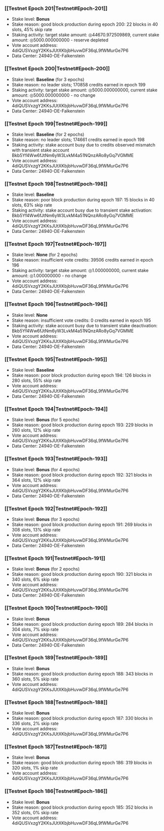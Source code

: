 ### [[Testnet Epoch 201|Testnet#Epoch-201]]
* Stake level: **Bonus**
* Stake reason: good block production during epoch 200: 22 blocks in 40 slots, 45% skip rate
* Staking activity: target stake amount: ◎44670.972509869, current stake amount: ◎5000.000000000 - reserve depleted
* Vote account address: 4diQUSVxzgY2KKsJUtXKbjbHuvwDF36qL9fWMurGe7P6
* Data Center: 24940-DE-Falkenstein
### [[Testnet Epoch 200|Testnet#Epoch-200]]
* Stake level: **Baseline** (for 3 epochs)
* Stake reason: no leader slots; 170858 credits earned in epoch 199
* Staking activity: target stake amount: ◎5000.000000000, current stake amount: ◎5000.000000000 - no change
* Vote account address: 4diQUSVxzgY2KKsJUtXKbjbHuvwDF36qL9fWMurGe7P6
* Data Center: 24940-DE-Falkenstein
### [[Testnet Epoch 199|Testnet#Epoch-199]]
* Stake level: **Baseline** (for 2 epochs)
* Stake reason: no leader slots; 174661 credits earned in epoch 198
* Staking activity: stake account busy due to credits observed mismatch with transient stake account Bkb5Yf4Ww6fJtNm6yW3LvkM4a51NQnzARo8yGq7VGMME
* Vote account address: 4diQUSVxzgY2KKsJUtXKbjbHuvwDF36qL9fWMurGe7P6
* Data Center: 24940-DE-Falkenstein
### [[Testnet Epoch 198|Testnet#Epoch-198]]
* Stake level: **Baseline**
* Stake reason: poor block production during epoch 197: 15 blocks in 40 slots, 63% skip rate
* Staking activity: stake account busy due to transient stake activation: Bkb5Yf4Ww6fJtNm6yW3LvkM4a51NQnzARo8yGq7VGMME
* Vote account address: 4diQUSVxzgY2KKsJUtXKbjbHuvwDF36qL9fWMurGe7P6
* Data Center: 24940-DE-Falkenstein
### [[Testnet Epoch 197|Testnet#Epoch-197]]
* Stake level: **None** (for 2 epochs)
* Stake reason: insufficient vote credits: 39506 credits earned in epoch 196
* Staking activity: target stake amount: ◎1.000000000, current stake amount: ◎1.000000000 - no change
* Vote account address: 4diQUSVxzgY2KKsJUtXKbjbHuvwDF36qL9fWMurGe7P6
* Data Center: 24940-DE-Falkenstein
### [[Testnet Epoch 196|Testnet#Epoch-196]]
* Stake level: **None**
* Stake reason: insufficient vote credits: 0 credits earned in epoch 195
* Staking activity: stake account busy due to transient stake deactivation: Bkb5Yf4Ww6fJtNm6yW3LvkM4a51NQnzARo8yGq7VGMME
* Vote account address: 4diQUSVxzgY2KKsJUtXKbjbHuvwDF36qL9fWMurGe7P6
* Data Center: 24940-DE-Falkenstein
### [[Testnet Epoch 195|Testnet#Epoch-195]]
* Stake level: **Baseline**
* Stake reason: poor block production during epoch 194: 126 blocks in 280 slots, 55% skip rate 
* Vote account address: 4diQUSVxzgY2KKsJUtXKbjbHuvwDF36qL9fWMurGe7P6
* Data Center: 24940-DE-Falkenstein
### [[Testnet Epoch 194|Testnet#Epoch-194]]
* Stake level: **Bonus** (for 5 epochs)
* Stake reason: good block production during epoch 193: 229 blocks in 260 slots, 12% skip rate
* Vote account address: 4diQUSVxzgY2KKsJUtXKbjbHuvwDF36qL9fWMurGe7P6
* Data Center: 24940-DE-Falkenstein
### [[Testnet Epoch 193|Testnet#Epoch-193]]
* Stake level: **Bonus** (for 4 epochs)
* Stake reason: good block production during epoch 192: 321 blocks in 364 slots, 12% skip rate
* Vote account address: 4diQUSVxzgY2KKsJUtXKbjbHuvwDF36qL9fWMurGe7P6
* Data Center: 24940-DE-Falkenstein
### [[Testnet Epoch 192|Testnet#Epoch-192]]
* Stake level: **Bonus** (for 3 epochs)
* Stake reason: good block production during epoch 191: 269 blocks in 308 slots, 13% skip rate
* Vote account address: 4diQUSVxzgY2KKsJUtXKbjbHuvwDF36qL9fWMurGe7P6
* Data Center: 24940-DE-Falkenstein
### [[Testnet Epoch 191|Testnet#Epoch-191]]
* Stake level: **Bonus** (for 2 epochs)
* Stake reason: good block production during epoch 190: 321 blocks in 340 slots, 6% skip rate
* Vote account address: 4diQUSVxzgY2KKsJUtXKbjbHuvwDF36qL9fWMurGe7P6
* Data Center: 24940-DE-Falkenstein
### [[Testnet Epoch 190|Testnet#Epoch-190]]
* Stake level: **Bonus**
* Stake reason: good block production during epoch 189: 284 blocks in 304 slots, 7% skip rate
* Vote account address: 4diQUSVxzgY2KKsJUtXKbjbHuvwDF36qL9fWMurGe7P6
* Data Center: 24940-DE-Falkenstein
### [[Testnet Epoch 189|Testnet#Epoch-189]]
* Stake level: **Bonus**
* Stake reason: good block production during epoch 188: 343 blocks in 360 slots, 5% skip rate
* Vote account address: 4diQUSVxzgY2KKsJUtXKbjbHuvwDF36qL9fWMurGe7P6
### [[Testnet Epoch 188|Testnet#Epoch-188]]
* Stake level: **Bonus**
* Stake reason: good block production during epoch 187: 330 blocks in 336 slots, 2% skip rate
* Vote account address: 4diQUSVxzgY2KKsJUtXKbjbHuvwDF36qL9fWMurGe7P6
### [[Testnet Epoch 187|Testnet#Epoch-187]]
* Stake level: **Bonus**
* Stake reason: good block production during epoch 186: 319 blocks in 320 slots, 1% skip rate
* Vote account address: 4diQUSVxzgY2KKsJUtXKbjbHuvwDF36qL9fWMurGe7P6
### [[Testnet Epoch 186|Testnet#Epoch-186]]
* Stake level: **Bonus**
* Stake reason: good block production during epoch 185: 352 blocks in 352 slots, 0% skip rate
* Vote account address: 4diQUSVxzgY2KKsJUtXKbjbHuvwDF36qL9fWMurGe7P6